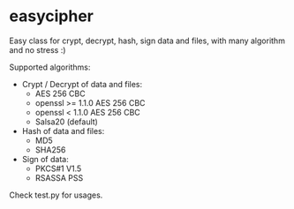 # easycipher
Easy class for crypt, decrypt, hash, sign data and files, with many algorithm and no stress :)

Supported algorithms: 
* Crypt / Decrypt of data and files:
  * AES 256 CBC
  * openssl >= 1.1.0 AES 256 CBC 
  * openssl <  1.1.0 AES 256 CBC
  * Salsa20 (default)
* Hash of data and files:
  * MD5
  * SHA256
* Sign of data:
  * PKCS#1 V1.5
  * RSASSA PSS

Check test.py for usages.
